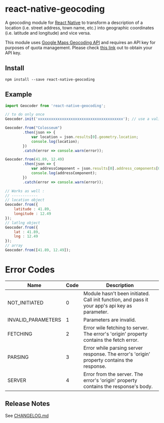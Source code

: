 # react-native-geocoding

A geocoding module for [React Native](https://github.com/facebook/react-native) to transform a description of a location (i.e. street address, town name, etc.) into geographic coordinates (i.e. latitude and longitude) and vice versa.

This module uses [Google Maps Geocoding API](https://developers.google.com/maps/documentation/geocoding/intro) and requires an API key for purposes of quota management. Please check [this link](https://developers.google.com/maps/documentation/geocoding/get-api-key) out to obtain your API key.

## Install

```shell
npm install --save react-native-geocoding
```

## Example

```js
import Geocoder from 'react-native-geocoding';

// to do only once
Geocoder.init('xxxxxxxxxxxxxxxxxxxxxxxxxxxxxxxxxxxxxxx'); // use a valid API key

Geocoder.from("Colosseum")
		.then(json => {
			var location = json.results[0].geometry.location;
			console.log(location);
		})
		.catch(error => console.warn(error));

Geocoder.from(41.89, 12.49)
		.then(json => {
        	var addressComponent = json.results[0].address_components[0];
			console.log(addressComponent);
		})
		.catch(error => console.warn(error));

// Works as well :
// ------------
// location object
Geocoder.from({
	latitude : 41.89,
	longitude : 12.49
});
// latlng object
Geocoder.from({
	lat : 41.89,
	lng : 12.49
});
// array
Geocoder.from([41.89, 12.49]);
```

# Error Codes
| Name | Code | Description |
| --- | --- | --- |
| NOT_INITIATED | 0 | Module hasn't been initiated. Call init function, and pass it your app's api key as parameter. |
| INVALID_PARAMETERS | 1 | Parameters are invalid. |
| FETCHING | 2 | Error wile fetching to server. The error's 'origin' property contains the fetch error. |
| PARSING | 3 | Error while parsing server response. The error's 'origin' property contains the response. |
| SERVER | 4 | Error from the server. The error's 'origin' property contains the response's body. |


## Release Notes

See [CHANGELOG.md](https://github.com/marlove/react-native-geocoding/blob/master/CHANGELOG.md)
